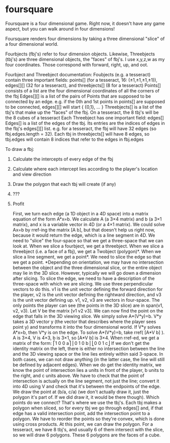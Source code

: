 # foursquare
Foursquare is a four dimensional game. Right now, it doesn't have any game aspect, but you can walk around in four dimensions!

Foursquare renders four dimensions by taking a three dimensional "slice" of a four dimensional world.

Fourbjects (fbj's) refer to four dimension objects. Likewise, Threebjects (tbj's) are three dimensional objects, the "faces" of fbj's.
I use x,y,z,w as my four coordinates. Those correspond with forward, right, up, and oot.

Fourbject and Threebject documentation:
Foubjects (e.g. a tesseract) contain three important fields: points[] (for a tesseract, 16: (±1,±1,±1,±1)), edges[][] (32 for a tesseract), and threebjects[] (8 for a tesseract)
Points[] consists of a list are the four dimensional coordinates of all the corners of the fbj
Edges[][] is a list of the pairs of Points that are supposed to be connected by an edge. e.g. if the 0th and 1st points in points[] are supposed to be connected, edges[][] will start { {0,1}, ... }
Threebjects[] is a list of the tbj's that make up the "faces" of the fbj. On a tesseract, the 8 tbj's will be the 8 cubes of a tesseract
Each Threebject has one important field: edges[]
Edges[] is a list of the edges of the tbj. Its entries are the indices of edges in the fbj's edges[][] list. e.g. for a tesseract, the fbj will have 32 edges (so fbj.edges.length = 32). Each tbj in threebjects[] will have 8 edges, so tbj.edges will contain 8 indices that refer to the edges in fbj.edges

To draw a fbj:
1) Calculate the intercepts of every edge of the fbj
2) Calculate where each intercept lies according to the player's location and view direction
3) Draw the polygon that each tbj will create (if any)
4) ???
5) Profit

   First, we turn each edge (a 1D object in a 4D space) into a matrix equation of the form A\*x=b. We calculate A (a 3×4 matrix) and b (a 3×1 matrix), and x is a variable vector in 4D (or a 4×1 matrix). We could solve Ax=b by rref-ing the matrix [A b], but that doesn't help us right now, because it would return the edge, which is a line segment in 4D. We need to "slice" the four-space so that we get a three-space that we can look at. When we slice a fourbject, we get a threebject. When we slice a threebject (i.e. a face of a fbj), we get a Twobject (polygon)\*. When we slice a line segment, we get a point*. We need to slice the edge so that we get a point.
 *Depending on orientation, we may have no intersection between the object and the three dimensional slice, or the entire object may lie in the 3D slice. However, typically we will go down a dimension after slicing.
    To slice the edge, we need to have a description of the three-space with which we are slicing. We use three perpendicular vectors to do this. v1 is the unit vector defining the forward direction for the player, v2 is the unit vector defining the rightward direction, and v3 is the unit vector defining up. v1, v2, v3 are vectors in four-space. The only points the player can see (the points in the 3D slice) are in span(v1, v2, v3). Let V be the matrix [v1 v2 v3]. 
    We can now find the point on the edge that falls in the 3D viewing slice. We simply solve A\*(V\*y)=b. V\*y takes a 3D vector y (the vector that describes where the player sees point y) and transforms it into the four dimensional world. If V\*y solves A\*x=b, then V\*y is on the edge. To solve A\*(V\*y)=b, take rref( [A\*V b] ). A is 3×4, V is 4×3, b is 3×1, so [A\*V b] is 3×4. When rref-ed, we get a matrix of the form:
    ⎡1 0 0 a⎤
    ⎢0 1 0 b⎥
    ⎣0 0 1 c⎦
If we don't get the identity matrix on the left, there is either no intersection between the line and the 3D viewing space or the line lies entirely within said 3-space. In both cases, we can not draw anything (in the latter case, the line will still be defined by adjacent edges). When we do get the identity matrix, we know the point of intersection lies a units in front of the player, b units to the right, and c units above. We have to check that the point of intersection is actually on the line segment, not just the line; convert it into 4D using V and check that it's between the endpoints of the edge. We draw the point at (b/a, c/a) (we don't actually draw it, just the polygon it's part of. If we did draw it, it would be there though).
    Which points do we connect? That's where we use the tbj's. Each tbj makes a polygon when sliced, so for every tbj we go through edges[] and, if that edge has a valid intersection point, add the intersection point to a polygon. We have to reorder the points so they're convex, which is done using cross products. At this point, we can draw the polygon. For a tesseract, we have 8 tbj's, and usually 6 of them intersect with the slice, so we will draw 6 polygons. These 6 polygons are the faces of a cube.
